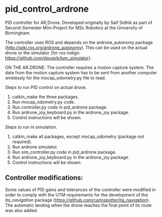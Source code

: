 # pid_control_ardrone
PID controller for AR,Drone. Developed originally by Saif Sidhik as part of Second-Semester Mini-Project for MSc Robotics at the University of Birmingham. 

The controller uses ROS and depends on the ardrone_autonomy package (http://wiki.ros.org/ardrone_autonomy).
This can be used on the actual drone or the simulator (for ros indigo: https://github.com/dougvk/tum_simulator).

ON THE AR.DRONE:
The controller requires a motion capture system.
The data from the motion capture system has to be sent from another computer wirelessly for the mocap_odometry.py file to read.

Steps to run PID control on actual drone.
1. catkin_make the three packages.
2. Run mocap_odometry.py code.
3. Run controller.py code in pid_ardrone package.
4. Run ardrone_joy_keyboard.py in the ardrone_joy package.
5. Control instructions will be shown.

Steps to run in simulation. 
1. catkin_make all packages, except mocap_odometry (package not required).
2. Run ardrone simulator.
3. Run sim_controller.py code in pid_ardrone package.
4. Run ardrone_joy_keyboard.py in the ardrone_joy package.
5. Control instructions will be shown.

## Controller modifications:
Some values of PID gains and tolerances of the controller were modified in order to comply with the UTM requirements for the development of the _ita_navigation_ package (https://github.com/carlospotter/ita_navigation). The automatic landing when the drone reaches the final point of its route was also added.
